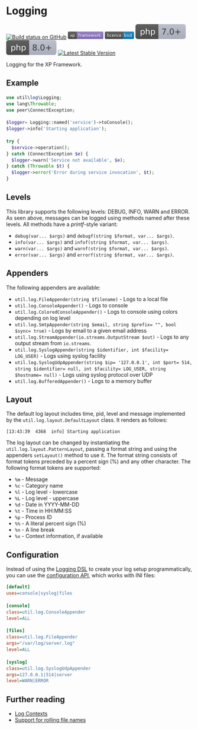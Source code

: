 Logging
=======

[![Build status on GitHub](https://github.com/xp-framework/logging/workflows/Tests/badge.svg)](https://github.com/xp-framework/logging/actions)
[![XP Framework Module](https://raw.githubusercontent.com/xp-framework/web/master/static/xp-framework-badge.png)](https://github.com/xp-framework/core)
[![BSD Licence](https://raw.githubusercontent.com/xp-framework/web/master/static/licence-bsd.png)](https://github.com/xp-framework/core/blob/master/LICENCE.md)
[![Requires PHP 7.0+](https://raw.githubusercontent.com/xp-framework/web/master/static/php-7_0plus.svg)](http://php.net/)
[![Supports PHP 8.0+](https://raw.githubusercontent.com/xp-framework/web/master/static/php-8_0plus.svg)](http://php.net/)
[![Latest Stable Version](https://poser.pugx.org/xp-framework/logging/version.png)](https://packagist.org/packages/xp-framework/logging)

Logging for the XP Framework.

Example
-------

```php
use util\log\Logging;
use lang\Throwable;
use peer\ConnectException;

$logger= Logging::named('service')->toConsole();
$logger->info('Starting application');

try {
  $service->operation();
} catch (ConnectException $e) {
  $logger->warn('Service not available', $e);
} catch (Throwable $t) {
  $logger->error('Error during service invocation', $t);
}
```

Levels
------
This library supports the following levels: DEBUG, INFO, WARN and ERROR. As seen above, messages can be logged using methods named after these levels. All methods have a *printf*-style variant:

* `debug(var... $args)` and `debugf(string $format, var... $args)`.
* `info(var... $args)` and `infof(string $format, var... $args)`.
* `warn(var... $args)` and `warnf(string $format, var... $args)`.
* `error(var... $args)` and `errorf(string $format, var... $args)`.

Appenders
---------
The following appenders are available:

* `util.log.FileAppender(string $filename)` - Logs to a local file
* `util.log.ConsoleAppender()` - Logs to console
* `util.log.ColoredConsoleAppender()` - Logs to console using colors depending on log level
* `util.log.SmtpAppender(string $email, string $prefix= "", bool $sync= true)` - Logs by email to a given email address
* `util.log.StreamAppender(io.streams.OutputStream $out)` - Logs to any output stream from `io.streams`.
* `util.log.SyslogAppender(string $identifier, int $facility= LOG_USER)` - Logs using syslog facility
* `util.log.SyslogUdpAppender(string $ip= '127.0.0.1', int $port= 514, string $identifier= null, int $facility= LOG_USER, string $hostname= null)` - Logs using syslog protocol over UDP
* `util.log.BufferedAppender()` - Logs to a memory buffer

Layout
------
The default log layout includes time, pid, level and message implemented by the `util.log.layout.DefaultLayout` class. It renders as follows:

```
[13:43:39  4368  info] Starting application
```

The log layout can be changed by instantiating the `util.log.layout.PatternLayout`, passing a format string and using the appenders `setLayout()` method to use it. The format string consists of format tokens preceded by a percent sign (%) and any other character. The following format tokens are 
supported:

* `%m` - Message
* `%c` - Category name
* `%l` - Log level - lowercase
* `%L` - Log level - uppercase
* `%d` - Date in YYYY-MM-DD
* `%t` - Time in HH:MM:SS
* `%p` - Process ID
* `%%` - A literal percent sign (%)
* `%n` - A line break
* `%x` - Context information, if available

Configuration
-------------
Instead of using the [Logging DSL](https://github.com/xp-framework/logging/pull/6) to create your log setup programmatically, you can use the [configuration API](https://github.com/xp-framework/logging/pull/12), which works with INI files:

```ini
[default]
uses=console|syslog|files

[console]
class=util.log.ConsoleAppender
level=ALL

[files]
class=util.log.FileAppender
args="/var/log/server.log"
level=ALL

[syslog]
class=util.log.SyslogUdpAppender
args=127.0.0.1|514|server
level=WARN|ERROR
```

Further reading
---------------
* [Log Contexts](https://github.com/xp-framework/xp-framework/pull/239)
* [Support for rolling file names](https://github.com/xp-framework/xp-framework/pull/353)